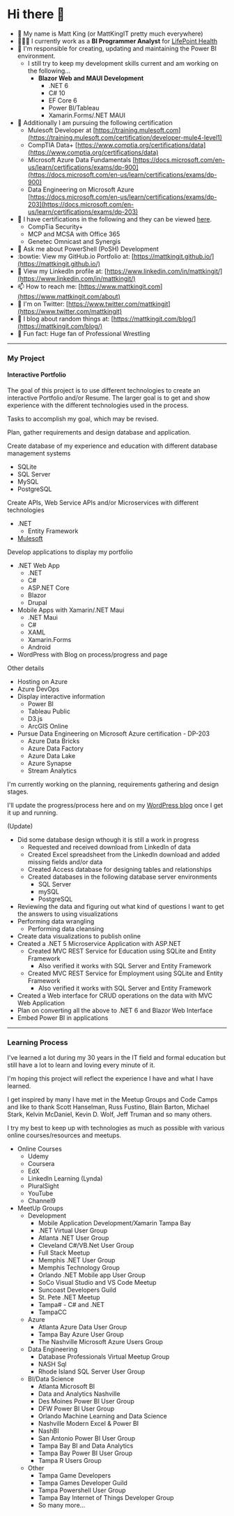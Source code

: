 # Hi there 👋

- 🔭 My name is Matt King (or MattKingIT pretty much everywhere)
- 👨🏼‍💼 I currently work as a **BI Programmer Analyst** for [LifePoint Health](https://lifepointhealth.net/)
- 🥼 I'm responsible for creating, updating and maintaining the Power BI environment.
  - I still try to keep my development skills current and am working on the following...
    - **Blazor Web and MAUI Development**
      - .NET 6
      - C# 10
      - EF Core 6
      - Power BI/Tableau
      - Xamarin.Forms/.NET MAUI
- 🌱 Additionally I am pursuing the following certification
  - Mulesoft Developer at [https://training.mulesoft.com](https://training.mulesoft.com/certification/developer-mule4-level1)
  - CompTIA Data+ [https://www.comptia.org/certifications/data](https://www.comptia.org/certifications/data)
  - Microsoft Azure Data Fundamentals [https://docs.microsoft.com/en-us/learn/certifications/exams/dp-900](https://docs.microsoft.com/en-us/learn/certifications/exams/dp-900)
  - Data Engineering on Microsoft Azure [https://docs.microsoft.com/en-us/learn/certifications/exams/dp-203](https://docs.microsoft.com/en-us/learn/certifications/exams/dp-203)
- 🎇 I have certifications in the following and they can be viewed [here](https://www.credly.com/users/matthew-king.e33fd382).
  - CompTia Security+
  - MCP and MCSA with Office 365
  - Genetec Omnicast and Synergis
- 💬 Ask me about PowerShell (PoSH) Development
- :bowtie: View my GitHub.io Portfolio at: [https://mattkingit.github.io/](https://mattkingit.github.io/)
- 👔 View my LinkedIn profile at: [https://www.linkedin.com/in/mattkingit/](https://www.linkedin.com/in/mattkingit/)
- 📫 How to reach me: [https://www.mattkingit.com](https://www.mattkingit.com/about)
- 🐥 I'm on Twitter: [https://www.twitter.com/mattkingit](https://www.twitter.com/mattkingit)
- 📘 I blog about random things at: [https://mattkingit.com/blog/](https://mattkingit.com/blog/)
- 🤼 Fun fact: Huge fan of Professional Wrestling

---

### My Project

#### Interactive Portfolio

The goal of this project is to use different technologies to create an interactive Portfolio and/or Resume. The larger goal is to get and show experience with the different technologies used in the process.
  
Tasks to accomplish my goal, which may be revised.

Plan, gather requirements and design database and application.

Create database of my experience and education with different database management systems

- SQLite
- SQL Server
- MySQL
- PostgreSQL

Create APIs, Web Service APIs and/or Microservices with different technologies

- .NET
  - Entity Framework
- [Mulesoft](https://mattkingit.github.io/mattkingitdev-mule/)

Develop applications to display my portfolio

- .NET Web App
  - .NET
  - C#
  - ASP.NET Core
  - Blazor
  - Drupal
- Mobile Apps with Xamarin/.NET Maui
  - .NET Maui
  - C#
  - XAML
  - Xamarin.Forms
  - Android
- WordPress with Blog on process/progress and page

Other details

- Hosting on Azure
- Azure DevOps
- Display interactive information
  - Power BI
  - Tableau Public
  - D3.js
  - ArcGIS Online
- Pursue Data Engineering on Microsoft Azure certification - DP-203
  - Azure Data Bricks
  - Azure Data Factory
  - Azure Data Lake
  - Azure Synapse
  - Stream Analytics

I'm currently working on the planning, requirements gathering and design stages.

I'll update the progress/process here and on my [WordPress blog](https://www.mattkingit.com/blog) once I get it up and running.

(Update)

- Did some database design wthough it is still a work in progress
  - Requested and received download from LinkedIn of data
  - Created Excel spreadsheet from the LinkedIn download and added missing fields and/or data
  - Created Access database for designing tables and relationships
  - Created databases in the following database server environments
    - SQL Server
    - mySQL
    - PostgreSQL
- Reviewing the data and figuring out what kind of questions I want to get the answers to using visualizations
- Performing data wrangling
  - Performing data cleansing
- Create data visualizations to publish online
- Created a .NET 5 Microservice Application with ASP.NET
  - Created MVC REST Service for Education using SQLite and Entity Framework
    - Also verified it works with SQL Server and Entity Framework
  - Created MVC REST Service for Employment using SQLite and Entity Framework
    - Also verified it works with SQL Server and Entity Framework
- Created a Web interface for CRUD operations on the data with MVC Web Application
- Plan on converting all the above to .NET 6 and Blazor Web Interface
- Embed Power BI in applications

---

### Learning Process

I've learned a lot during my 30 years in the IT field and formal education but still have a lot to learn and loving every minute of it.

I'm hoping this project will reflect the experience I have and what I have learned.

I get inspired by many I have met in the Meetup Groups and Code Camps and like to thank Scott Hanselman, Russ Fustino, Blain Barton, Michael Stark, Kelvin McDaniel, Kevin D. Wolf, Jeff Truman and so many others.

I try my best to keep up with technologies as much as possible with various online courses/resources and meetups.

- Online Courses
  - Udemy
  - Coursera
  - EdX
  - LinkedIn Learning (Lynda)
  - PluralSight
  - YouTube
  - Channel9
- MeetUp Groups
  - Development
    - Mobile Application Development/Xamarin Tampa Bay
    - .NET Virtual User Group
    - Atlanta .NET User Group
    - Cleveland C#/VB.Net User Group
    - Full Stack Meetup
    - Memphis .NET User Group
    - Memphis Technology Group
    - Orlando .NET Mobile app User Group
    - SoCo Visual Studio and VS Code Meetup
    - Suncoast Developers Guild
    - St. Pete .NET Meetup
    - Tampa# - C# and .NET
    - TampaCC
  - Azure
    - Atlanta Azure Data User Group
    - Tampa Bay Azure User Group
    - The Nashville Microsoft Azure Users Group
  - Data Engineering
    - Database Professionals Virtual Meetup Group
    - NASH Sql
    - Rhode Island SQL Server User Group  
  - BI/Data Science
    - Atlanta Microsoft BI
    - Data and Analytics Nashville
    - Des Moines Power BI User Group
    - DFW Power BI User Group
    - Orlando Machine Learning and Data Science
    - Nashville Modern Excel & Power BI
    - NashBI
    - San Antonio Power BI User Group
    - Tampa Bay BI and Data Analytics
    - Tampa Bay Power BI User Group
    - Tampa R Users Group
  - Other
    - Tampa Game Developers
    - Tampa Games Developer Guild
    - Tampa Powershell User Group
    - Tampa Bay Internet of Things Developer Group
    - So many more...
<!--
**mattkingit/mattkingit** is a ✨ _special_ ✨ repository because its `README.md` (this file) appears on your GitHub profile.

tals-mule4>
- 👯 I’m looking to collaborate on ...
- 🤔 I’m looking for help with ...
.
- 😄 Pronouns: ...
.
-->
